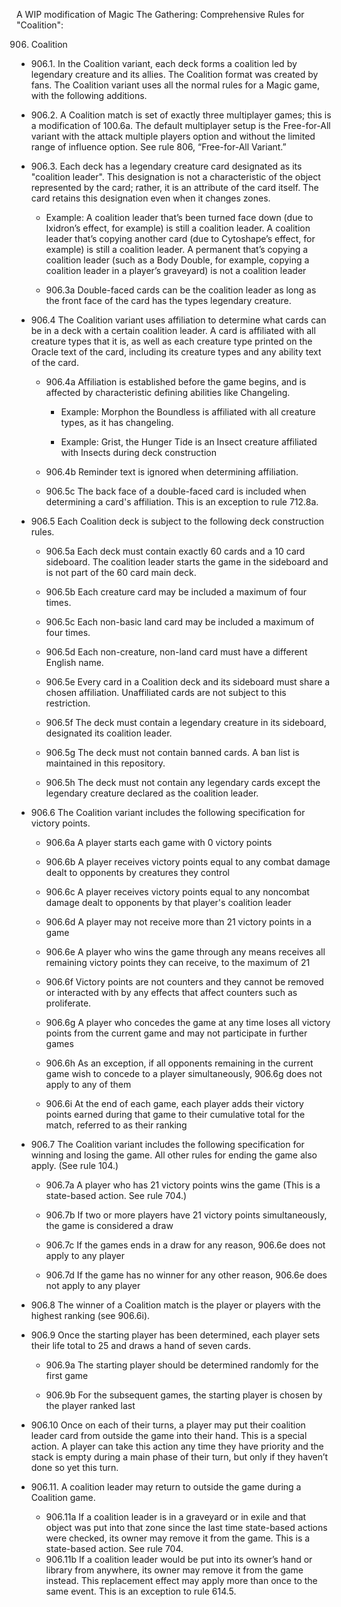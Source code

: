 A WIP modification of Magic The Gathering: Comprehensive Rules for "Coalition":


906. Coalition

* 906.1. In the Coalition variant, each deck forms a coalition led by legendary creature and its allies. The Coalition format was created by fans. The Coalition variant uses all the normal rules for a Magic game, with the following additions.

* 906.2. A Coalition match is set of exactly three multiplayer games; this is a modification of 100.6a. The default multiplayer setup is the Free-for-All variant with the attack multiple players option and without the limited range of influence option. See rule 806, “Free-for-All Variant.”

* 906.3. Each deck has a legendary creature card designated as its "coalition leader". This designation is not a characteristic of the object represented by the card; rather, it is an attribute of the card itself. The card retains this designation even when it changes zones.

	* Example: A coalition leader that’s been turned face down (due to Ixidron’s effect, for example) is still a coalition leader. A coalition leader that’s copying another card (due to Cytoshape’s effect, for example) is still a coalition leader. A permanent that’s copying a coalition leader (such as a Body Double, for example, copying a coalition leader in a player’s graveyard) is not a coalition leader

	* 906.3a Double-faced cards can be the coalition leader as long as the front face of the card has the types legendary creature.

* 906.4 The Coalition variant uses affiliation to determine what cards can be in a deck with a certain coalition leader. A card is affiliated with all creature types that it is, as well as each creature type printed on the Oracle text of the card, including its creature types and any ability text of the card. 

	* 906.4a Affiliation is established before the game begins, and is affected by characteristic defining abilities like Changeling.

		* Example: Morphon the Boundless is affiliated with all creature types, as it has changeling.

		* Example: Grist, the Hunger Tide is an Insect creature affiliated with Insects during deck construction

	* 906.4b Reminder text is ignored when determining affiliation.

	* 906.5c The back face of a double-faced card is included when determining a card's affiliation. This is an exception to rule 712.8a.

* 906.5 Each Coalition deck is subject to the following deck construction rules.

	* 906.5a Each deck must contain exactly 60 cards and a 10 card sideboard. The coalition leader starts the game in the sideboard and is not part of the 60 card main deck.

	* 906.5b Each creature card may be included a maximum of four times.

	* 906.5c Each non-basic land card may be included a maximum of four times.

	* 906.5d Each non-creature, non-land card must have a different English name.

	* 906.5e Every card in a Coalition deck and its sideboard must share a chosen affiliation. Unaffiliated cards are not subject to this restriction.

	* 906.5f The deck must contain a legendary creature in its sideboard, designated its coalition leader.

	* 906.5g The deck must not contain banned cards. A ban list is maintained in this repository.

	* 906.5h The deck must not contain any legendary cards except the legendary creature declared as the coalition leader.

* 906.6 The Coalition variant includes the following specification for victory points.

	* 906.6a A player starts each game with 0 victory points

	* 906.6b A player receives victory points equal to any combat damage dealt to opponents by creatures they control

	* 906.6c A player receives victory points equal to any noncombat damage dealt to opponents by that player's coalition leader

	* 906.6d A player may not receive more than 21 victory points in a game

	* 906.6e A player who wins the game through any means receives all remaining victory points they can receive, to the maximum of 21

	* 906.6f Victory points are not counters and they cannot be removed or interacted with by any effects that affect counters such as proliferate.

	* 906.6g A player who concedes the game at any time loses all victory points from the current game and may not participate in further games

	* 906.6h As an exception, if all opponents remaining in the current game wish to concede to a player simultaneously, 906.6g does not apply to any of them

	* 906.6i At the end of each game, each player adds their victory points earned during that game to their cumulative total for the match, referred to as their ranking

* 906.7 The Coalition variant includes the following specification for winning and losing the game. All other rules for ending the game also apply. (See rule 104.)

	* 906.7a A player who has 21 victory points wins the game (This is a state-based action. See rule 704.)

	* 906.7b If two or more players have 21 victory points simultaneously, the game is considered a draw

	* 906.7c If the games ends in a draw for any reason, 906.6e does not apply to any player

	* 906.7d If the game has no winner for any other reason, 906.6e does not apply to any player

* 906.8 The winner of a Coalition match is the player or players with the highest ranking (see 906.6i). 

* 906.9 Once the starting player has been determined, each player sets their life total to 25 and draws a hand of seven cards.

	* 906.9a The starting player should be determined randomly for the first game

	* 906.9b For the subsequent games, the starting player is chosen by the player ranked last

* 906.10 Once on each of their turns, a player may put their coalition leader card from outside the game into their hand. This is a special action. A player can take this action any time they have priority and the stack is empty during a main phase of their turn, but only if they haven’t done so yet this turn.

* 906.11. A coalition leader may return to outside the game during a Coalition game.
	* 906.11a If a coalition leader is in a graveyard or in exile and that object was put into that zone since the last time state-based actions were checked, its owner may remove it from the game. This is a state-based action. See rule 704.
	* 906.11b If a coalition leader would be put into its owner’s hand or library from anywhere, its owner may remove it from the game instead. This replacement effect may apply more than once to the same event. This is an exception to rule 614.5.
